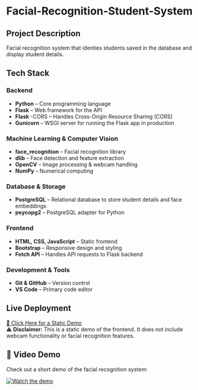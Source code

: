 # Facial-Recognition-Student-System

## Project Description

Facial recognition system that identies students saved in the database and display student details.

## Tech Stack

### Backend
- **Python** – Core programming language  
- **Flask** – Web framework for the API   
- **Flask** -CORS – Handles Cross-Origin Resource Sharing (CORS)   
- **Gunicorn** – WSGI server for running the Flask app in production  

### Machine Learning & Computer Vision
- **face_recognition** – Facial recognition library   
- **dlib** – Face detection and feature extraction    
- **OpenCV** – Image processing & webcam handling 
- **NumPy** – Numerical computing 

### Database & Storage
- **PostgreSQL** – Relational database to store student details and face embeddings   
- **psycopg2** – PostgreSQL adapter for Python    

### Frontend
- **HTML, CSS, JavaScript** – Static frontend  
- **Bootstrap** – Responsive design and styling      
- **Fetch API** – Handles API requests to Flask backend      

### Development & Tools
- **Git & GitHub** – Version control    
- **VS Code** – Primary code editor   

## Live Deployment

[🔗 Click Here for a Static Demo](https://abraham-moncherry.github.io/Facial-Recognition-Student-System/)   
⚠ **Disclaimer:** This is a static demo of the frontend. It does not include webcam functionality or facial recognition features.

## 🎥 Video Demo
Check out a short demo of the facial recognition system:

[![Watch the demo](https://img.youtube.com/vi/Mijle_r0kT4/0.jpg)](https://www.youtube.com/watch?v=Mijle_r0kT4)



